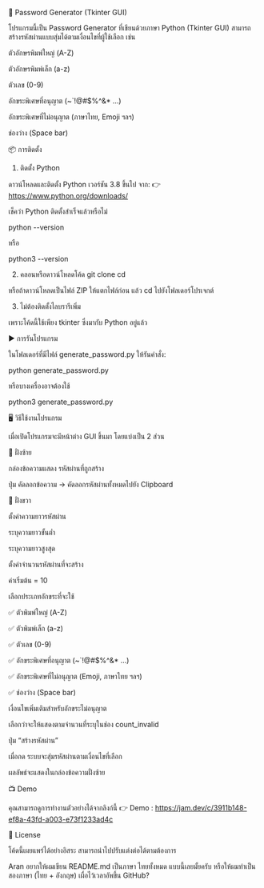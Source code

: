 📌 Password Generator (Tkinter GUI)

โปรแกรมนี้เป็น Password Generator ที่เขียนด้วยภาษา Python (Tkinter GUI) สามารถสร้างรหัสผ่านแบบสุ่มได้ตามเงื่อนไขที่ผู้ใช้เลือก เช่น

ตัวอักษรพิมพ์ใหญ่ (A-Z)

ตัวอักษรพิมพ์เล็ก (a-z)

ตัวเลข (0-9)

อักขระพิเศษที่อนุญาต (~`!@#$%^&* …)

อักขระพิเศษที่ไม่อนุญาต (ภาษาไทย, Emoji ฯลฯ)

ช่องว่าง (Space bar)

📦 การติดตั้ง


1. ติดตั้ง Python

ดาวน์โหลดและติดตั้ง Python เวอร์ชัน 3.8 ขึ้นไป จาก:
👉 https://www.python.org/downloads/

เช็คว่า Python ติดตั้งสำเร็จแล้วหรือไม่

python --version


หรือ

python3 --version

2. คลอนหรือดาวน์โหลดโค้ด
git clone <your-repository-url>
cd <project-directory>


หรือถ้าดาวน์โหลดเป็นไฟล์ ZIP ให้แตกไฟล์ก่อน แล้ว cd ไปยังโฟลเดอร์โปรเจกต์

3. ไม่ต้องติดตั้งไลบรารีเพิ่ม

เพราะโค้ดนี้ใช้เพียง tkinter ซึ่งมากับ Python อยู่แล้ว

▶️ การรันโปรแกรม

ในโฟลเดอร์ที่มีไฟล์ generate_password.py ให้รันคำสั่ง:

python generate_password.py


หรือบางเครื่องอาจต้องใช้

python3 generate_password.py

🖥️ วิธีใช้งานโปรแกรม

เมื่อเปิดโปรแกรมจะมีหน้าต่าง GUI ขึ้นมา โดยแบ่งเป็น 2 ส่วน

🔹 ฝั่งซ้าย

กล่องข้อความแสดง รหัสผ่านที่ถูกสร้าง

ปุ่ม คัดลอกข้อความ → คัดลอกรหัสผ่านทั้งหมดไปยัง Clipboard

🔹 ฝั่งขวา

ตั้งค่าความยาวรหัสผ่าน

ระบุความยาวขั้นต่ำ

ระบุความยาวสูงสุด

ตั้งค่าจำนวนรหัสผ่านที่จะสร้าง

ค่าเริ่มต้น = 10

เลือกประเภทอักขระที่จะใช้

✅ ตัวพิมพ์ใหญ่ (A-Z)

✅ ตัวพิมพ์เล็ก (a-z)

✅ ตัวเลข (0-9)

✅ อักขระพิเศษที่อนุญาต (~`!@#$%^&* …)

✅ อักขระพิเศษที่ไม่อนุญาต (Emoji, ภาษาไทย ฯลฯ)

✅ ช่องว่าง (Space bar)

เงื่อนไขเพิ่มเติมสำหรับอักขระไม่อนุญาต

เลือกว่าจะให้แสดงตามจำนวนที่ระบุในช่อง count_invalid

ปุ่ม “สร้างรหัสผ่าน”

เมื่อกด ระบบจะสุ่มรหัสผ่านตามเงื่อนไขที่เลือก

ผลลัพธ์จะแสดงในกล่องข้อความฝั่งซ้าย

📺 Demo

คุณสามารถดูการทำงานตัวอย่างได้จากลิงก์นี้
👉 Demo : https://jam.dev/c/3911b148-ef8a-43fd-a003-e73f1233ad4c

📜 License

โค้ดนี้เผยแพร่ได้อย่างอิสระ สามารถนำไปปรับแต่งต่อได้ตามต้องการ

Aran อยากให้ผมเขียน README.md เป็นภาษา ไทยทั้งหมด แบบนี้เลยมั้ยครับ หรือให้ผมทำเป็น สองภาษา (ไทย + อังกฤษ) เผื่อไว้เวลาอัพขึ้น GitHub?
